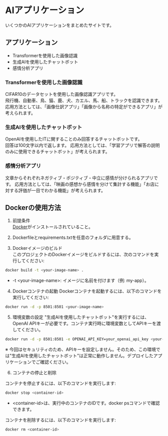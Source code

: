 # AIアプリケーション
いくつかのAIアプリケーションをまとめたサイトです。

## アプリケーション
- Transformerを使用した画像認識
- 生成AIを使用したチャットボット
- 感情分析アプリ

### Transformerを使用した画像認識
CIFAR10のデータセットを使用した画像認識アプリです。  
飛行機、自動車、鳥、猫、鹿、犬、カエル、馬、船、トラックを認識できます。  
応用方法としては、「画像仕訳アプリ」「画像から名称の特定ができるアプリ」が考えられます。

### 生成AIを使用したチャットボット
OpenAIを使用したITに関することのみ回答するチャットボットです。  
回答は100文字以内で返します。
応用方法としては、「学習アプリで解答の説明のみに使用できるチャットボット」が考えられます。

### 感情分析アプリ
文章からそれぞれネガティブ・ポジティブ・中立に感情が分けられるアプリです。
応用方法としては、「映画の感想から感情を分けて集計する機能」「お店に対する評価が一目でわかる機能」が考えられます。

## Dockerの使用方法
1. 前提条件  
[Docker](https://docs.docker.com/get-docker/)がインストールされていること。

2. Dockerfileとrequirements.txtを任意のフォルダに用意する。

3. Dockerイメージのビルド  
このプロジェクトのDockerイメージをビルドするには、次のコマンドを実行してください:

```bash
docker build -t <your-image-name> .
```
- -t \<your-image-name\>: イメージに名前を付けます（例: my-app）。

4. Dockerコンテナの起動
Dockerコンテナを起動するには、以下のコマンドを実行してください:

```bash
docker run -d -p 8501:8501 <your-image-name>
```
5. 環境変数の設定
"生成AIを使用したチャットボット"を実行するには、OpenAI APIキーが必要です。コンテナ実行時に環境変数としてAPIキーを渡してください。

```bash
docker run -d -p 8501:8501 -e OPENAI_API_KEY=your_openai_api_key <your-image-name>
```
※ 今回はセキュリティのため、APIキーを設定しません。そのため、この環境では"生成AIを使用したチャットボット"は正常に動作しません。デプロイしたアプリケーションでご確認ください。

6. コンテナの停止と削除
   
コンテナを停止するには、以下のコマンドを実行します:
```bash
docker stop <container-id>
```
- \<container-id\>は、実行中のコンテナのIDです。docker psコマンドで確認できます。

コンテナを削除するには、以下のコマンドを実行します:
```bash
docker rm <container-id>
```
